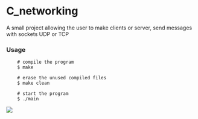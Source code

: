 # C_networking
A small project allowing the user to make clients or server, send messages with sockets UDP or TCP


### Usage

```
    # compile the program
    $ make

    # erase the unused compiled files
    $ make clean
    
    # start the program
    $ ./main
```

![](affichage.gif)
